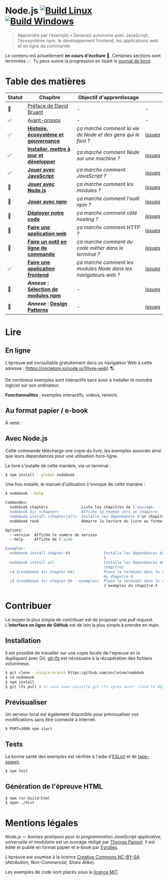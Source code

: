 # Node.js [![Build Linux][ci-linux]](https://travis-ci.org/oncletom/nodebook) [![Build Windows][ci-windows]](https://ci.appveyor.com/project/oncletom/nodebook)

> Apprendre par l'exemple • Devenez autonome avec JavaScript, l'écosystème npm, le développement frontend, les applications web et en ligne de commande.

Le contenu est actuellement **en cours d'écriture** 🚧. Certaines sections sont terminées ✅. Tu peux suivre la progression en lisant le [journal de bord][].

# Table des matières

| Statut | Chapitre                  | Objectif d'apprentissage | |
| -------|---------------------------|--------- |---|
| 🚧      | [Préface de David Bruant][foreword] | - | -
| ✅      | [Avant-propos][preamble] | - | -
| ✅      | **[Histoire, écosystème et gouvernance][ch01]** | _ça marche comment la vie de Node et des gens qui le font ?_ | [issues][ch01-issues]
| ✅      | **[Installer, mettre à jour et développer][ch02]** | _ça marche comment Node sur une machine ?_ | [issues][ch02-issues]
| ✅      | **[Jouer avec JavaScript][ch03]** | _ça marche comment JavaScript ?_ | [issues][ch03-issues]
| 🚧      | **[Jouer avec Node.js][ch04]** | _ça marche comment les modules ?_ | [issues][ch04-issues]
| 🚧      | **[Jouer avec npm][ch05]** | _ça marche comment l'outil npm ?_ | [issues][ch05-issues]
| 🚧      | **[Déployer notre code][ch06]** | _ça marche comment côté hosting ?_ | [issues][ch06-issues]
| 🚧      | **[Faire une application web][ch07]** |  _ça marche comment HTTP ?_ | [issues][ch07-issues]
| 🚧      | **[Faire un outil en ligne de commande][ch08]** | _ça marche comment du code métier dans le terminal ?_ | [issues][ch08-issues]
| ✅      | **[Faire une application frontend][ch09]** | _ça marche comment les modules Node dans les navigateurs web ?_ | [issues][ch09-issues]
| 🚧      | **_Annexe_ : [Sélection de modules npm][a01]** | - | [issues][appendix-issues]
| 🚧      | **_Annexe_ : [Design Patterns][a02]** | - | [issues][appendix-issues]

# Lire

## En ligne

L’épreuve est consultable gratuitement dans un navigateur Web à cette adresse : [https://oncletom.io/node.js/][livre-web] 🌎.

De nombreux exemples sont interactifs sans avoir à installer le moindre logiciel sur son ordinateur.

**Fonctionnalités** : exemples interactifs, vidéos, renvois.

## Au format papier / e-book

À venir.

## Avec Node.js

Cette commande télécharge une copie du livre, les exemples associés ainsi que leurs dépendances pour une utilisation hors-ligne.

Le livre s'installe de cette manière, via un terminal :

```bash
$ npm install --global nodebook
```

Une fois installé, le manuel d'utilisation s'invoque de cette manière :

```bash
$ nodebook --help

Commandes:
  nodebook chapters               Liste les chapitres de l'ouvrage.
  nodebook dir <chapter>          Affiche le chemin vers un chapitre.
  nodebook install <chapter|all>  Installe les dépendances d'un chapitre.
  nodebook read                   Démarre la lecture du livre au format HTML

Options:
  --version  Affiche le numéro de version                              [booléen]
  --help     Affiche de l'aide                                         [booléen]

Exemples:
  nodebook install chapter-04               Installe les dépendances du chapitre
                                            4
  nodebook install all                      Installe les dépendances de tous les
                                            chapitres
  cd $(nodebook dir chapter-04)             Place le terminal dans le répertoire
                                            du chapitre 4
  cd $(nodebook dir chapter-04 --examples)  Place le terminal dans le répertoire
                                            d'exemples du chapitre 4
```

# Contribuer

Le moyen le plus simple de contribuer est de proposer une _pull request_.
L'**interface en ligne de GitHub** est de loin la plus simple à prendre en main.

## Installation

Il est possible de travailler sur une copie locale de l'épreuve en la dupliquant avec Git. [git-lfs](https://git-lfs.github.com/) est nécessaire à la récupération des fichiers volumineux.

```bash
$ git clone --single-branch https:/github.com/oncletom/nodebok
$ cd nodebook
$ npm install
$ git lfs pull # si vous avez installé git-lfs après avoir cloné le dépôt
```

## Prévisualiser

Un serveur local est également disponible pour prévisualiser vos modifications sans être connecté à Internet.

```bash
$ PORT=3000 npm start
```

## Tests

La bonne santé des exemples est vérifiée à l'aide d'[ESLint](http://eslint.org/) et de [tape-spawn](https://npmjs.com/tape-spawn).

```bash
$ npm test
```

## Génération de l'épreuve HTML

```bash
$ npm run build:html
$ open ./dist
```

# Mentions légales

_Node.js — bonnes pratiques pour la programmation JavaScript applicative, universelle et modulaire_ est un ouvrage rédigé par [Thomas Parisot](https://oncletom.io). Il est édité et publié en format papier et e-book par [Eyrolles](http://www.eyrolles.fr).

L’épreuve est soumise à la licence [Creative Commons NC-BY-SA][cc-nc-by-sa] (_Attribution, Non-Commercial, Share Alike_).

Les exemples de code sont placés sous la [licence MIT][].

[ci-linux]: https://travis-ci.org/oncletom/nodebook.svg
[ci-windows]: https://ci.appveyor.com/api/projects/status/crewvvqeybl8f16c?svg=true
[journal de bord]: JOURNAL.md
[livre-web]: https://oncletom.io/node.js
[licence MIT]: LICENSE
[cc-nc-by-sa]: https://creativecommons.org/licenses/by-nc-sa/3.0/deed.fr
[foreword]: foreword/foreword-fr.adoc
[preamble]: foreword/preamble.adoc
[ch01]: chapter-01/index.adoc
[ch01-issues]: https://github.com/oncletom/nodebook/labels/chapitre:1
[ch02]: chapter-02/index.adoc
[ch02-issues]: https://github.com/oncletom/nodebook/labels/chapitre:2
[ch03]: chapter-03/index.adoc
[ch03-issues]: https://github.com/oncletom/nodebook/labels/chapitre:3
[ch04]: chapter-04/index.adoc
[ch04-issues]: https://github.com/oncletom/nodebook/labels/chapitre:4
[ch05]: chapter-05/index.adoc
[ch05-issues]: https://github.com/oncletom/nodebook/labels/chapitre:5
[ch06]: chapter-06/index.adoc
[ch06-issues]: https://github.com/oncletom/nodebook/labels/chapitre:6
[ch07]: chapter-07/index.adoc
[ch07-issues]: https://github.com/oncletom/nodebook/labels/chapitre:7
[ch08]: chapter-08/index.adoc
[ch08-issues]: https://github.com/oncletom/nodebook/labels/chapitre:8
[ch09]: chapter-09/index.adoc
[ch09-issues]: https://github.com/oncletom/nodebook/labels/chapitre:9
[a01]: appendix-a/index.adoc
[appendix-issues]: https://github.com/oncletom/nodebook/labels/chapitre:annexes
[a02]: appendix-b/index.adoc
